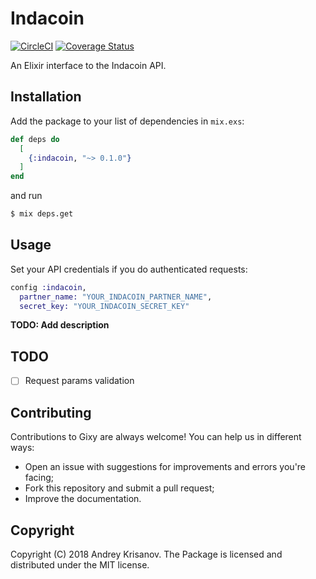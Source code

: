 # Indacoin

[![CircleCI](https://circleci.com/gh/akrisanov/indacoin.svg?style=svg)](https://circleci.com/gh/akrisanov/indacoin)
[![Coverage Status](https://coveralls.io/repos/github/akrisanov/indacoin/badge.svg?branch=master)](https://coveralls.io/github/akrisanov/indacoin?branch=master)

An Elixir interface to the Indacoin API.

## Installation

Add the package to your list of dependencies in `mix.exs`:

```elixir
def deps do
  [
    {:indacoin, "~> 0.1.0"}
  ]
end
```

and run

```bash
$ mix deps.get
```

## Usage

Set your API credentials if you do authenticated requests:

```elixir
config :indacoin,
  partner_name: "YOUR_INDACOIN_PARTNER_NAME",
  secret_key: "YOUR_INDACOIN_SECRET_KEY"
```

**TODO: Add description**

## TODO

- [ ] Request params validation

## Contributing

Contributions to Gixy are always welcome! You can help us in different ways:

* Open an issue with suggestions for improvements and errors you're facing;
* Fork this repository and submit a pull request;
* Improve the documentation.

## Copyright

Copyright (C) 2018 Andrey Krisanov. The Package is licensed and distributed under the MIT license.

